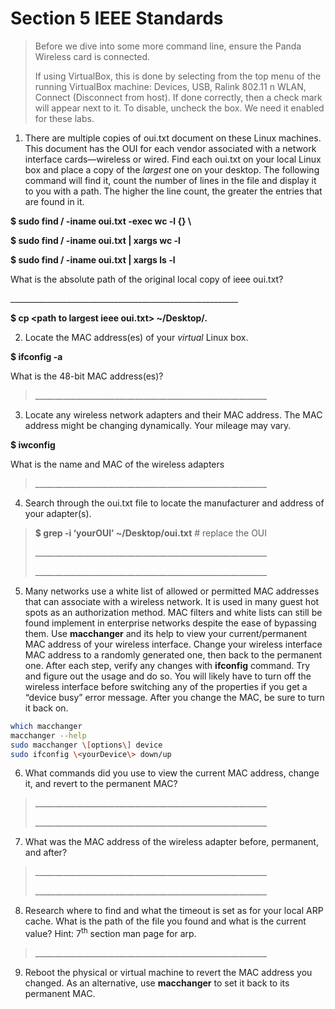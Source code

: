 # Section 5 IEEE Standards

> Before we dive into some more command line, ensure the Panda Wireless
> card is connected.
>
> If using VirtualBox, this is done by selecting from the top menu of
> the running VirtualBox machine: Devices, USB, Ralink 802.11 n WLAN,
> Connect (Disconnect from host). If done correctly, then a check mark
> will appear next to it. To disable, uncheck the box. We need it
> enabled for these labs.

1.  There are multiple copies of oui.txt document on these Linux
    machines. This document has the OUI for each vendor associated with
    a network interface cards—wireless or wired. Find each oui.txt on
    your local Linux box and place a copy of the *largest* one on your
    desktop. The following command will find it, count the number of
    lines in the file and display it to you with a path. The higher the
    line count, the greater the entries that are found in it.

**\$ sudo find / -iname oui.txt -exec wc -l {} \\**

**\$ sudo find / -iname oui.txt \| xargs wc -l**

**\$ sudo find / -iname oui.txt \| xargs ls -l**

What is the absolute path of the original local copy of ieee oui.txt?

\_\_\_\_\_\_\_\_\_\_\_\_\_\_\_\_\_\_\_\_\_\_\_\_\_\_\_\_\_\_\_\_\_\_\_\_\_\_\_\_\_\_\_\_\_\_\_\_\_\_\_\_\_\_\_\_\_

**\$ cp \<path to largest ieee oui.txt\> ~/Desktop/.**

2.  Locate the MAC address(es) of your *virtual* Linux box.

**\$ ifconfig -a**

What is the 48-bit MAC address(es)?

> \_\_\_\_\_\_\_\_\_\_\_\_\_\_\_\_\_\_\_\_\_\_\_\_\_\_\_\_\_\_\_\_\_\_\_\_\_\_\_\_\_\_\_\_\_\_\_\_\_\_\_\_\_\_\_\_\_\_

3.  Locate any wireless network adapters and their MAC address. The MAC
    address might be changing dynamically. Your mileage may vary.

**\$ iwconfig**

What is the name and MAC of the wireless adapters

> \_\_\_\_\_\_\_\_\_\_\_\_\_\_\_\_\_\_\_\_\_\_\_\_\_\_\_\_\_\_\_\_\_\_\_\_\_\_\_\_\_\_\_\_\_\_\_\_\_\_\_\_\_\_\_\_\_\_

4.  Search through the oui.txt file to locate the manufacturer and
    address of your adapter(s).

> **\$ grep -i ‘yourOUI’ ~/Desktop/oui.txt** \# replace the OUI
>
> \_\_\_\_\_\_\_\_\_\_\_\_\_\_\_\_\_\_\_\_\_\_\_\_\_\_\_\_\_\_\_\_\_\_\_\_\_\_\_\_\_\_\_\_\_\_\_\_\_\_\_\_\_\_\_\_\_\_
>
> \_\_\_\_\_\_\_\_\_\_\_\_\_\_\_\_\_\_\_\_\_\_\_\_\_\_\_\_\_\_\_\_\_\_\_\_\_\_\_\_\_\_\_\_\_\_\_\_\_\_\_\_\_\_\_\_\_\_

5.  Many networks use a white list of allowed or permitted MAC addresses
    that can associate with a wireless network. It is used in many guest
    hot spots as an authorization method. MAC filters and white lists
    can still be found implement in enterprise networks despite the ease
    of bypassing them. Use **macchanger** and its help to view your
    current/permanent MAC address of your wireless interface. Change
    your wireless interface MAC address to a randomly generated one,
    then back to the permanent one. After each step, verify any changes
    with **ifconfig** command. Try and figure out the usage and do so.
    You will likely have to turn off the wireless interface before
    switching any of the properties if you get a “device busy” error
    message. After you change the MAC, be sure to turn it back on.

```bash
which macchanger
macchanger --help
sudo macchanger \[options\] device
sudo ifconfig \<yourDevice\> down/up
```

6.  What commands did you use to view the current MAC address, change
    it, and revert to the permanent MAC?

> \_\_\_\_\_\_\_\_\_\_\_\_\_\_\_\_\_\_\_\_\_\_\_\_\_\_\_\_\_\_\_\_\_\_\_\_\_\_\_\_\_\_\_\_\_\_\_\_\_\_\_\_\_\_\_\_\_\_
>
> \_\_\_\_\_\_\_\_\_\_\_\_\_\_\_\_\_\_\_\_\_\_\_\_\_\_\_\_\_\_\_\_\_\_\_\_\_\_\_\_\_\_\_\_\_\_\_\_\_\_\_\_\_\_\_\_\_\_

7.  What was the MAC address of the wireless adapter before, permanent,
    and after?

> \_\_\_\_\_\_\_\_\_\_\_\_\_\_\_\_\_\_\_\_\_\_\_\_\_\_\_\_\_\_\_\_\_\_\_\_\_\_\_\_\_\_\_\_\_\_\_\_\_\_\_\_\_\_\_\_\_\_
>
> \_\_\_\_\_\_\_\_\_\_\_\_\_\_\_\_\_\_\_\_\_\_\_\_\_\_\_\_\_\_\_\_\_\_\_\_\_\_\_\_\_\_\_\_\_\_\_\_\_\_\_\_\_\_\_\_\_\_

8.  Research where to find and what the timeout is set as for your local
    ARP cache. What is the path of the file you found and what is the
    current value? Hint: 7<sup>th</sup> section man page for arp.

> \_\_\_\_\_\_\_\_\_\_\_\_\_\_\_\_\_\_\_\_\_\_\_\_\_\_\_\_\_\_\_\_\_\_\_\_\_\_\_\_\_\_\_\_\_\_\_\_\_\_\_\_\_\_\_\_\_\_

9.  Reboot the physical or virtual machine to revert the MAC address you
    changed. As an alternative, use **macchanger** to set it back to its
    permanent MAC.

